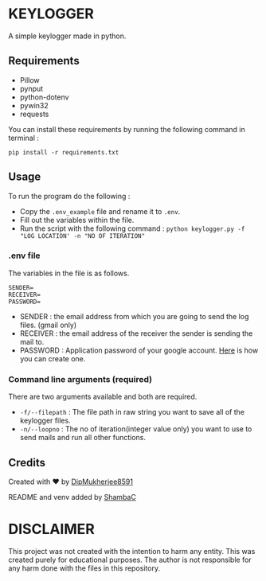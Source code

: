 # KEYLOGGER
A simple keylogger made in python.

## Requirements
- Pillow
- pynput
- python-dotenv
- pywin32
- requests

You can install these requirements by running the following command in terminal : 

`pip install -r requirements.txt`

## Usage

To run the program do the following : 
- Copy the `.env_example` file and rename it to `.env`.
- Fill out the variables within the file.
- Run the script with the following command : `python keylogger.py -f "LOG LOCATION' -n "NO OF ITERATION"`

### .env file
The variables in the file is as follows.

```
SENDER=
RECEIVER=
PASSWORD=
```
- SENDER : the email address from which you are going to send the log files. (gmail only)
- RECEIVER : the email address of the receiver the sender is sending the mail to.
- PASSWORD : Application password of your google account. [Here](https://towardsdatascience.com/automate-sending-emails-with-gmail-in-python-449cc0c3c317) is how you can create one.

### Command line arguments (required)

There are two arguments available and both are required.

- `-f/--filepath` : The file path in raw string you want to save all of the keylogger files.
- `-n/--loopno` : The no of iteration(integer value only) you want to use to send mails and run all other functions.

## Credits
Created with ❤ by [DipMukherjee8591](https://github.com/DipMukherjee8591)

README and venv added by [ShambaC](https://github.com/ShambaC)


# DISCLAIMER

This project was not created with the intention to harm any entity. This was created purely for educational purposes. The author is not responsible for any harm done with the files in this repository.